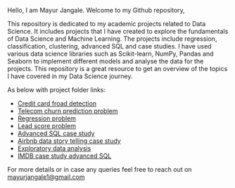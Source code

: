 Hello, I am Mayur Jangale. Welcome to my Github repository,

This repository is dedicated to my academic projects related to Data Science. It includes projects that I have created to explore the fundamentals of Data Science and Machine Learning. The projects include regression, classification, clustering, advanced SQL and case studies. I have used various data science libraries such as Scikit-learn, NumPy, Pandas and Seaborn to implement different models and analyse the data for the projects. This repository is a great resource to get an overview of the topics I have covered in my Data Science journey.

As below with project folder links:
- [Credit card froad detection](https://github.com/mayur-jangale/MAYUR-JANGALE.GITHUB.IO/tree/master/Credit%20card%20froad%20detection%20-%20capstone%20project)
- [Telecom churn prediction problem ](https://github.com/mayur-jangale/MAYUR-JANGALE.GITHUB.IO/tree/Feature_initial/Telecom%20churn%20prediction%20problem)
- [Regression problem](https://github.com/mayur-jangale/MAYUR-JANGALE.GITHUB.IO/tree/Feature_initial/Regression%20problem)
- [Lead score problem](https://github.com/mayur-jangale/MAYUR-JANGALE.GITHUB.IO/tree/Feature_initial/Lead%20score%20problem)
- [Advanced SQL case study](https://github.com/mayur-jangale/MAYUR-JANGALE.GITHUB.IO/tree/Feature_initial/Advanced%20SQL%20case%20study) 
- [Airbnb data story telling case study](https://github.com/mayur-jangale/MAYUR-JANGALE.GITHUB.IO/tree/Feature_initial/Airbnb%20case%20study%20data%20storytelling)
- [Exploratory data analysis](https://github.com/mayur-jangale/MAYUR-JANGALE.GITHUB.IO/tree/Feature_initial/Exploratory%20data%20analysis) 
- [IMDB case study advanced SQL](https://github.com/mayur-jangale/MAYUR-JANGALE.GITHUB.IO/tree/Feature_initial/IMDB%20case%20study%20-%20advaced%20SQL)






For more details or in case any queries feel free to reach out on [mayurjangale1@gmail.com](mailto:mayurjangale1@gmail.com)
